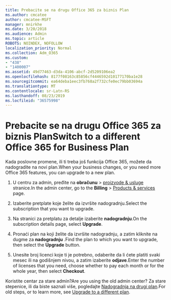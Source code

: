 ```yaml
---
title: Prebacite se na drugu Office 365 za biznis Plan
ms.author: cmcatee
author: cmcatee-MSFT
manager: mnirkhe
ms.date: 3/20/2018
ms.audience: Admin
ms.topic: article
ROBOTS: NOINDEX, NOFOLLOW
localization_priority: Normal
ms.collection: Adm_O365
ms.custom:
- "438"
- "1400007"
ms.assetid: 49d77463-d3da-4106-abcf-2d5209106ea2
ms.openlocfilehash: 8177f08163c85856cf4446592d10177170ba1e28
ms.sourcegitcommit: ea64deba1eec3fb768a2f732cfe0ec79bb03694a
ms.translationtype: MT
ms.contentlocale: sr-Latn-RS
ms.lasthandoff: 08/23/2019
ms.locfileid: "36575998"
---
```

# <a name="switch-to-a-different-office-365-for-business-plan"></a><span data-ttu-id="39ae0-102">Prebacite se na drugu Office 365 za biznis Plan</span><span class="sxs-lookup"><span data-stu-id="39ae0-102">Switch to a different Office 365 for Business Plan</span></span>

<span data-ttu-id="39ae0-103">Kada poslovne promene, ili ti treba još funkcija Office 365, možete da nadogradite na novi plan.</span><span class="sxs-lookup"><span data-stu-id="39ae0-103">When your business changes, or you need more Office 365 features, you can upgrade to a new plan.</span></span>
  
1. <span data-ttu-id="39ae0-104">U centru za admin, pređite na **obračunu** \> [proizvode & usluge](https://go.microsoft.com/fwlink/p/?linkid=842054) stranice.</span><span class="sxs-lookup"><span data-stu-id="39ae0-104">In the admin center, go to the **Billing** \> [Products & services](https://go.microsoft.com/fwlink/p/?linkid=842054) page.</span></span>

2. <span data-ttu-id="39ae0-105">Izaberite pretplate koje želite da izvršite nadogradnju.</span><span class="sxs-lookup"><span data-stu-id="39ae0-105">Select the subscription that you want to upgrade.</span></span>

3. <span data-ttu-id="39ae0-106">Na stranici za pretplatu za detalje izaberite **nadogradnju**.</span><span class="sxs-lookup"><span data-stu-id="39ae0-106">On the subscription details page, select **Upgrade**.</span></span>

4. <span data-ttu-id="39ae0-107">Pronaći plan na koji želite da izvršite nadogradnju, a zatim kliknite na dugme za **nadogradnju** .</span><span class="sxs-lookup"><span data-stu-id="39ae0-107">Find the plan to which you want to upgrade, then select the **Upgrade** button.</span></span>

5. <span data-ttu-id="39ae0-108">Unesite broj licenci koje ti je potrebno, odaberite da li ćete platiti svaki mesec ili na godišnjem nivou, a zatim izaberite **odjave**.</span><span class="sxs-lookup"><span data-stu-id="39ae0-108">Enter the number of licenses that you need, choose whether to pay each month or for the whole year, then select **Checkout**.</span></span>
   
<span data-ttu-id="39ae0-109">Koristite centar za stare admin?</span><span class="sxs-lookup"><span data-stu-id="39ae0-109">Are you using the old admin center?</span></span> <span data-ttu-id="39ae0-110">Za stare stepenice, ili da biste saznali više, pogledajte [Nadogradnja na drugi plan](https://docs.microsoft.com/office365/admin/subscriptions-and-billing/upgrade-to-different-plan).</span><span class="sxs-lookup"><span data-stu-id="39ae0-110">For old steps, or to learn more, see [Upgrade to a different plan](https://docs.microsoft.com/office365/admin/subscriptions-and-billing/upgrade-to-different-plan).</span></span>  